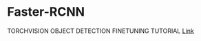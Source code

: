 # Faster-RCNN
TORCHVISION OBJECT DETECTION FINETUNING TUTORIAL [Link](https://pytorch.org/tutorials/intermediate/torchvision_tutorial.html)
